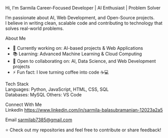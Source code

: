 Hi, I'm Sarmila 
Career-Focused Developer | AI Enthusiast | Problem Solver

I’m passionate about AI, Web Development, and Open-Source projects.  
I believe in writing clean, scalable code and contributing to technology that solves real-world problems.  


 About Me  
- 🎯 Currently working on: AI-based projects & Web Applications  
- 📚 Learning: Advanced Machine Learning & Cloud Computing  
- 🤝 Open to collaborating on: AI, Data Science, and Web Development projects  
- ⚡ Fun fact: I love turning coffee into code ☕💻  

Tech Stack  
Languages: Python, JavaScript, HTML, CSS, SQL  
Databases: MySQL
Others: VS Code  

Connect With Me  
LinkedIn
https://www.linkedin.com/in/sarmila-balasubramanian-12023a2a5
  
Email 
sarmilab7385@gmail.com

⭐ Check out my repositories and feel free to contribute or share feedback!
